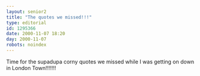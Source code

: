 ```yaml
---
layout: senior2
title: "The quotes we missed!!!"
type: editorial
id: 1295366
date: 2000-11-07 18:20
day: 2000-11-07
robots: noindex
---
```

Time for the supadupa corny quotes we missed while I was getting on down in London Town!!!!!!!
